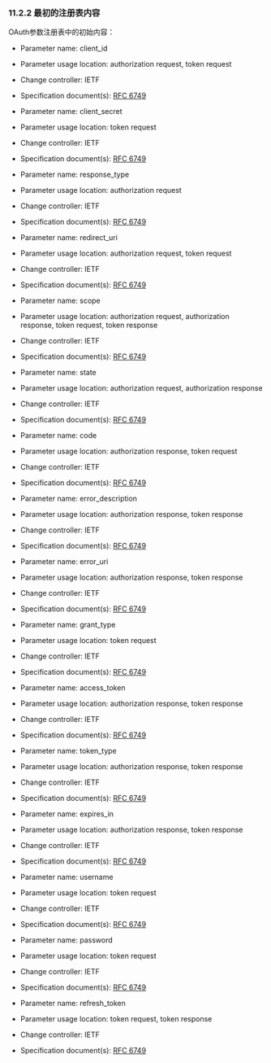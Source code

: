### 11.2.2 最初的注册表内容

OAuth参数注册表中的初始内容：
- Parameter name: client_id
- Parameter usage location: authorization request, token request
- Change controller: IETF
- Specification document(s): [RFC 6749][RFC6749]

- Parameter name: client_secret
- Parameter usage location: token request
- Change controller: IETF
- Specification document(s): [RFC 6749][RFC6749]

- Parameter name: response_type
- Parameter usage location: authorization request
- Change controller: IETF
- Specification document(s): [RFC 6749][RFC6749]

- Parameter name: redirect_uri
- Parameter usage location: authorization request, token request
- Change controller: IETF
- Specification document(s): [RFC 6749][RFC6749]

- Parameter name: scope
- Parameter usage location: authorization request, authorization response, token request, token response
- Change controller: IETF
- Specification document(s): [RFC 6749][RFC6749]

- Parameter name: state
- Parameter usage location: authorization request, authorization response
- Change controller: IETF
- Specification document(s): [RFC 6749][RFC6749]

- Parameter name: code
- Parameter usage location: authorization response, token request
- Change controller: IETF
- Specification document(s): [RFC 6749][RFC6749]

- Parameter name: error_description
- Parameter usage location: authorization response, token response
- Change controller: IETF
- Specification document(s): [RFC 6749][RFC6749]

- Parameter name: error_uri
- Parameter usage location: authorization response, token response
- Change controller: IETF
- Specification document(s): [RFC 6749][RFC6749]

- Parameter name: grant_type
- Parameter usage location: token request
- Change controller: IETF
- Specification document(s): [RFC 6749][RFC6749]

- Parameter name: access_token
- Parameter usage location: authorization response, token response
- Change controller: IETF
- Specification document(s): [RFC 6749][RFC6749]

- Parameter name: token_type
- Parameter usage location: authorization response, token response
- Change controller: IETF
- Specification document(s): [RFC 6749][RFC6749]

- Parameter name: expires_in
- Parameter usage location: authorization response, token response
- Change controller: IETF
- Specification document(s): [RFC 6749][RFC6749]

- Parameter name: username
- Parameter usage location: token request
- Change controller: IETF
- Specification document(s): [RFC 6749][RFC6749]

- Parameter name: password
- Parameter usage location: token request
- Change controller: IETF
- Specification document(s): [RFC 6749][RFC6749]

- Parameter name: refresh_token
- Parameter usage location: token request, token response
- Change controller: IETF
- Specification document(s): [RFC 6749][RFC6749]

[RFC6749]: ../index.md "RFC 6749"